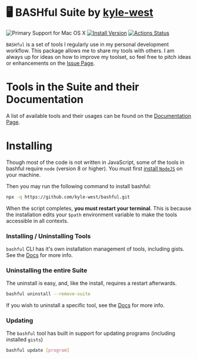 # 🖥 BASHful Suite by [kyle-west](https://github.com/kyle-west)

![Primary Support for Mac OS X](https://img.shields.io/badge/platform-osx-%23)
[![Install Version](https://img.shields.io/github/v/tag/kyle-west/bashful?label=version)](https://github.com/kyle-west/bashful/releases/latest)
[![Actions Status](https://github.com/kyle-west/bashful/workflows/CI%20Test/badge.svg)](https://github.com/kyle-west/bashful/actions)


`BASHful` is a set of tools I regularly use in my personal development workflow.
This package allows me to share my tools with others. I am always up for ideas 
on how to improve my toolset, so feel free to pitch ideas or enhancements on the 
[Issue Page](https://github.com/kyle-west/bashful/issues). 

# Tools in the Suite and their Documentation

A list of available tools and their usages can be found on the [Documentation Page](https://kyle-west.github.io/bashful/).

# Installing 

Though most of the code is not written in JavaScript, some of the tools in bashful require `node` (version 8 or higher). You must first [install `NodeJS`](https://nodejs.org/en/download/) on your machine.

Then you may run the following command to install bashful:

```sh
npx -q https://github.com/kyle-west/bashful.git
```

When the script completes, **you must restart your terminal**. This 
is because the installation edits your `$path` environment variable to make the 
tools accessible in all contexts. 

### Installing / Uninstalling Tools

`bashful` CLI has it's own installation management of tools, including gists. See the [Docs](https://kyle-west.github.io/bashful/bashful.html) for more info.

### Uninstalling the entire Suite

The uninstall is easy, and, like the install, requires a restart afterwards.

```sh
bashful uninstall --remove-suite
```

If you wish to uninstall a specific tool, see the [Docs](https://kyle-west.github.io/bashful/bashful.html) for more info.

### Updating 

The `bashful` tool has built in support for updating programs (including installed `gists`)

```sh
bashful update [program]
```
